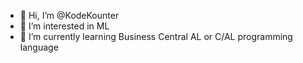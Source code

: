 - 👋 Hi, I’m @KodeKounter
- 👀 I’m interested in ML
- 🌱 I’m currently learning Business Central AL or C/AL programming language

<!---
KodeKounter/KodeKounter is a ✨ special ✨ repository because its `README.md` (this file) appears on your GitHub profile.
You can click the Preview link to take a look at your changes.
--->
